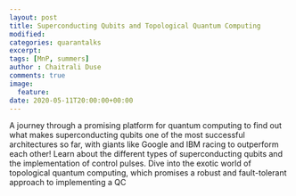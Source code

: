 ```yaml
---
layout: post
title: Superconducting Qubits and Topological Quantum Computing
modified:
categories: quarantalks
excerpt:
tags: [MnP, summers]
author : Chaitrali Duse
comments: true
image:
  feature:
date: 2020-05-11T20:00:00+00:00
---
```

A journey through a promising platform for quantum computing to find out what makes superconducting qubits one of the most successful architectures so far, with giants like Google and IBM racing to outperform each other! Learn about the different types of superconducting qubits and the implementation of control pulses. Dive into the exotic world of topological quantum computing, which promises a robust and fault-tolerant approach to implementing a QC

<!-- TYPE ARTICLE BELOW -->
<!-- Use ### for header_1 -->
<!-- Use <b></b> for header_2 -->
<!-- No suffix required for normal text -->
<!-- Use <i></i> for ending notes -->

